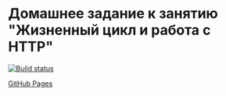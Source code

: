 # Домашнее задание к занятию "Жизненный цикл и работа с HTTP"

[![Build status](https://ci.appveyor.com/api/projects/status/ape33s81rdm91dqj?svg=true)](https://ci.appveyor.com/project/edelsid/crud-front)

[GitHub Pages](https://edelsid.github.io/crud-front/)